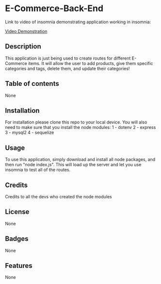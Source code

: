 # E-Commerce-Back-End
Link to video of insomnia demonstrating application working in insomnia:

[Video Demonstration](https://drive.google.com/file/d/1FvLCkEL5hYBO3rXylq3mr2Q40By-8Phd/view)

## Description

This application is just being used to create routes for different E-Commerce items. It will allow the user to add products, give them specific categories and tags, delete them, and update their categories!

## Table of contents

None

## Installation

For installation please clone this repo to your local device. You will also need to make sure that you install the node modules:
    1 - dotenv
    2 - express
    3 - mysql2
    4 - sequelize

## Usage

To use this application, simply download and install all node packages, and then run "node index.js". This will load up the server and let you use insomnia to test all of the routes.

## Credits

Credits to all the devs who created the node modules

## License

None

## Badges

None

## Features

None
